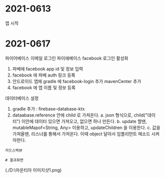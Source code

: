 # 2021-0613
 앱 시작 
 
 # 2021-0617
  파이어베이스 이메일 로그인 
  파이에베이스 facebook 로그인 활성화
   1. 파베에 facebook app id 및 정보 입력 
   2. facebook 에 파베 auth 링크 등록 
   3. 안드로이드 앱에 gradle 에 facebook-login 추가 
      mavenCenter 추가
   4. facebook 에 앱 이름 및 정보 등록    
   
   데이터베이스 설정
   1. gradle 추가 : firebase-database-ktx
   2. dataabase.reference 안에 child 로 가져온다. 
    a. json 형식으로, child("데이터") 이안에 데이터 있으면 가져오고, 없으면 하나 만든다. 
    b. update 할땐, mutableMapof<String, Any> 이용하고, updateChildren 을 이용한다.
    c. 값을 가져올땐, 리스너를 통해서 가져온다. 이때 object 달아서 임플리먼트 메소드 시켜야한다. 
   
    카드스택뷰 
    
    # 결과화면

(./D:\마운티아 이미지샷1.png)
      
  
 

